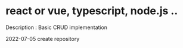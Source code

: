 # react or vue, typescript, node.js ..

Description : Basic CRUD implementation

2022-07-05 create repository
